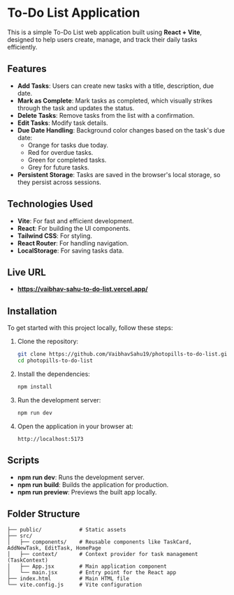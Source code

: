 # To-Do List Application

This is a simple To-Do List web application built using **React + Vite**, designed to help users create, manage, and track their daily tasks efficiently.

## Features

- **Add Tasks**: Users can create new tasks with a title, description, due date.
- **Mark as Complete**: Mark tasks as completed, which visually strikes through the task and updates the status.
- **Delete Tasks**: Remove tasks from the list with a confirmation.
- **Edit Tasks**: Modify task details.
- **Due Date Handling**: Background color changes based on the task's due date:
  - Orange for tasks due today.
  - Red for overdue tasks.
  - Green for completed tasks.
  - Grey for future tasks.
- **Persistent Storage**: Tasks are saved in the browser's local storage, so they persist across sessions.

## Technologies Used

- **Vite**: For fast and efficient development.
- **React**: For building the UI components.
- **Tailwind CSS**: For styling.
- **React Router**: For handling navigation.
- **LocalStorage**: For saving tasks data.

## Live URL
- **https://vaibhav-sahu-to-do-list.vercel.app/**

## Installation

To get started with this project locally, follow these steps:

1. Clone the repository:
    ```bash
    git clone https://github.com/VaibhavSahu19/photopills-to-do-list.git
    cd photopills-to-do-list
    ```

2. Install the dependencies:
    ```bash
    npm install
    ```

3. Run the development server:
    ```bash
    npm run dev
    ```

4. Open the application in your browser at:
    ```
    http://localhost:5173
    ```

## Scripts

- **npm run dev**: Runs the development server.
- **npm run build**: Builds the application for production.
- **npm run preview**: Previews the built app locally.

## Folder Structure

```plaintext
├── public/            # Static assets
├── src/
│   ├── components/    # Reusable components like TaskCard, AddNewTask, EditTask, HomePage
│   ├── context/       # Context provider for task management (TaskContext)
│   ├── App.jsx        # Main application component
│   └── main.jsx       # Entry point for the React app
├── index.html         # Main HTML file
└── vite.config.js     # Vite configuration
